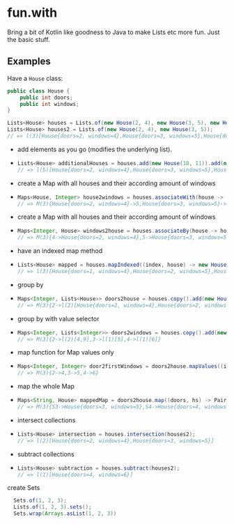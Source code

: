 # fun.with

Bring a bit of Kotlin like goodness to Java to make Lists etc more fun.
Just the basic stuff.

## Examples

Have a `House` class:

```java
public class House {
    public int doors;
    public int windows;
}
```

```java
Lists<House> houses = Lists.of(new House(2, 4), new House(3, 5), new House(4, 6));
Lists<House> houses2 = Lists.of(new House(2, 4), new House(3, 5));
// => l(3)[House{doors=2, windows=4},House{doors=3, windows=5},House{doors=4, windows=6}]// => l(2)[House{doors=2, windows=4},House{doors=3, windows=5}]
```

- add elements as you go (modifies the underlying list).
- ```java
  Lists<House> additionalHouses = houses.add(new House(10, 11)).add(new House(12, 13));
  // => l(5)[House{doors=2, windows=4},House{doors=3, windows=5},House{doors=4, windows=6},House{doors=10, windows=11},House{doors=12, windows=13}]
  ```

- create a Map with all houses and their according amount of windows
- ```java
  Maps<House, Integer> house2windows = houses.associateWith(house -> house.windows + 1);
  // => M(3){House{doors=2, windows=4}->5,House{doors=3, windows=5}->6,House{doors=4, windows=6}->7}
  ```

- create a Map with all houses and their according amount of windows
- ```java
  Maps<Integer, House> windows2house = houses.associateBy(house -> house.windows);
  // => M(3){4->House{doors=2, windows=4},5->House{doors=3, windows=5},6->House{doors=4, windows=6}}
  ```

- have an indexed map method
- ```java
  Lists<House> mapped = houses.mapIndexed((index, house) -> new House(index + 1, house.windows));
  // => l(3)[House{doors=1, windows=4},House{doors=2, windows=5},House{doors=3, windows=6}]
  ```

- group by
- ```java
  Maps<Integer, Lists<House>> doors2house = houses.copy().add(new House(2, 9)).groupBy(house -> house.doors);
  // => M(3){2->l(2)[House{doors=2, windows=4},House{doors=2, windows=9}],3->l(1)[House{doors=3, windows=5}],4->l(1)[House{doors=4, windows=6}]}
  ```

- group by with value selector
- ```java
  Maps<Integer, Lists<Integer>> doors2windows = houses.copy().add(new House(2, 9)).groupBy(h -> h.doors, house -> house.windows);
  // => M(3){2->l(2)[4,9],3->l(1)[5],4->l(1)[6]}
  ```

- map function for Map values only
- ```java
  Maps<Integer, Integer> door2firstWindows = doors2house.mapValues((integer, hs) -> hs.first().windows);
  // => M(3){2->4,3->5,4->6}
  ```

- map the whole Map
- ```java
  Maps<String, House> mappedMap = doors2house.map((doors, hs) -> Pair.of("S" + doors, hs.first()));
  // => M(3){S3->House{doors=3, windows=5},S4->House{doors=4, windows=6},S2->House{doors=2, windows=4}}
  ```

- intersect collections
- ```java
  Lists<House> intersection = houses.intersection(houses2);
  // => l(2)[House{doors=2, windows=4},House{doors=3, windows=5}]
  ```

- subtract collections
- ```java
  Lists<House> subtraction = houses.subtract(houses2);
  // => l(1)[House{doors=4, windows=6}]
  ```

create Sets
```java
  Sets.of(1, 2, 3);
  Lists.of(1, 2, 3).sets();
  Sets.wrap(Arrays.asList(1, 2, 3))
```